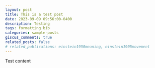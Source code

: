 ```yaml
---
layout: post
title: This is a test post
date: 2023-09-09 09:56:00-0400
description: Testing
tags: formatting bib
categories: sample-posts
giscus_comments: true
related_posts: false
# related_publications: einstein1950meaning, einstein1905movement
---
```

Test content
